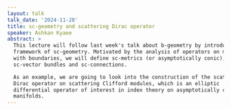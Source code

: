 ```yaml
---
layout: talk
talk_date: '2024-11-28'
title: sc-geometry and scattering Dirac operator
speaker: Ashkan Kyaee
abstract: >
  This lecture will follow last week's talk about b-geometry by introducing the
  framework of sc-geometry. Motivated by the analysis of operators on manifolds
  with boundaries, we will define sc-metrics (or asymptotically conic),
  sc-vector bundles and sc-connections.

  As an example, we are going to look into the construction of the scattering
  Dirac operator on scattering Clifford modules, which is an elliptic
  differential operator of interest in index theory on asymptotically conic
  manifolds.
---
```


